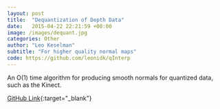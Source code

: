 ```yaml
---
layout: post
title:  "Dequantization of Depth Data"
date:   2015-04-22 22:21:59 +00:00
image: /images/dequant.jpg
categories: Other
author: "Leo Keselman"
subtitle: "For higher quality normal maps"
code: https://github.com/leonidk/qInterp
---
```

An O(1) time algorithm for producing smooth normals for quantized data, such as the Kinect. 


[GitHub Link](https://github.com/leonidk/qInterp){:target="_blank"}
